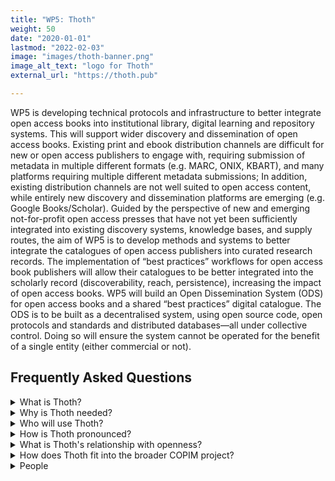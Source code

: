 ```yaml
---
title: "WP5: Thoth"
weight: 50
date: "2020-01-01"
lastmod: "2022-02-03"
image: "images/thoth-banner.png"
image_alt_text: "logo for Thoth"
external_url: "https://thoth.pub"

---
```


WP5 is developing technical protocols and infrastructure to better integrate open access books into institutional library, digital learning and repository systems. This will support wider discovery and dissemination of open access books. Existing print and ebook distribution channels are difficult for new or open access publishers to engage with, requiring submission of metadata in multiple different formats (e.g. MARC, ONIX, KBART), and many platforms requiring multiple different metadata submissions; In addition, existing distribution channels are not well suited to open access content, while entirely new discovery and dissemination platforms are emerging (e.g. Google Books/Scholar). Guided by the perspective of new and emerging not-for-profit open access presses that have not yet been sufficiently integrated into existing discovery systems, knowledge bases, and supply routes, the aim of WP5 is to develop methods and systems to better integrate the catalogues of open access publishers into curated research records. The implementation of “best practices” workflows for open access book publishers will allow their catalogues to be better integrated into the scholarly record (discoverability, reach, persistence), increasing the impact of open access books. WP5 will build an Open Dissemination System (ODS) for open access books and a shared “best practices” digital catalogue. The ODS is to be built as a decentralised system, using open source code, open protocols and standards and distributed databases—all under collective control. Doing so will ensure the system cannot be operated for the benefit of a single entity (either commercial or not).

## Frequently Asked Questions

<details>
  <summary>
    What is Thoth?
  </summary>

[Thoth](https://thoth.pub) is a metadata creation, management, and dissemination platform specifically tailored to tackle the problems of getting open access works into the book supply chain. The platform provides publishers with a tool to gather all of the metadata needed to dissemination books, such as information on titles, authors, publication dates, and the like, as well as metadata specific to digital and open access books, such as persistent identifiers for products, file addresses, and contributors and their institutional affiliations. The data model is granular enough that publishers can add metadata on chapters within books, or include information on multiple reader-facing outlets where a book can be found. Thoth enables the wide dissemination of these records by transforming them into a variety of both industry-standard and distributor-specific metadata formats, and exposing all records openly under a CC-0 license via open APIs.

</details>

<details>
  <summary>
    Why is Thoth needed?
  </summary>

The initial idea for [Thoth](https://thoth.pub) emerged out of the shared experience of a number of scholar-led presses, who, after facing the significant challenges of starting up publishing programs, came to realize that their next major challenge was to get their books into the scholarly record and more widely discoverable. The established supply chain for scholarly books is difficult to access for new publishers and not designed to handle open access books. Most small or new publishers lack access to the specialized title management systems used by bigger publishers, and even those expensive systems are not oriented to open access books. Bigger publishers are also better able to navigate the supply chain because they have dedicated staff, such as metadata specialists and marketing managers, who focus entirely on distribution. Thoth hopes to level the playing field between large and small publishers by alleviating some of the difficulties faced by scholar-led presses.

[Thoth](https://thoth.pub) approaches these problems by:

* Making it easier for publishers to create and manage metadata for their titles. The platform’s data model and interface provide a scaffolding for good metadata practices.
* Encouraging publisher workflow practices that lead to more-complete and higher-quality metadata. Thoth enables publishers to iteratively create and enhance a title’s metadata as it moves through the publication process, and its Traffic Light system will display the status of a record as evaluated by the requirements of downstream distributors.
* Easing the substantial burden of submitting records to multiple distributors. Publishers need to create a metadata record only once, which can then be exported in the many forms and formats required by intermediaries.
* Reducing the amount of insider knowledge needed to strategically navigate the scholarly book supply chain. The Thoth team is putting in the legwork of making organizational and technical connections with distributors so that publishers don’t have to.

</details>

<details>
  <summary>
    Who will use Thoth?
  </summary>

While the primary focus of [Thoth](https://thoth.pub) is on the needs of newer, smaller scholar-led presses, including some of the new university presses, we are finding that the service might be attractive to other segments of the scholarly publishing sector, including library publishing programs, and mid-sized university presses that publish some, but not all, of their titles in open access editions.

</details>

<details>
  <summary>
    How is Thoth pronounced?
  </summary>

Thoth (/toʊt, θoʊθ/, Greek Θώθ < Coptic Ⲑⲱⲟⲩⲧ < Egyptian ḏḥwtj)

Vincent is allegedly the only person in WP5 who knows how to properly pronounce “Thoth,” but we have not let our wild variety of pronunciations hinder our discussions. The group seems to be converging toward “towt,” as in “tote bag.” (For audio of the British and American English pronunciation of “tote,” see the Cambridge Dictionary: https://dictionary.cambridge.org/us/pronunciation/english/tote)

</details>

<details>
  <summary>
    What is Thoth's relationship with openness?
  </summary>

Several different types of openness are central to Thoth’s approach to building a platform that reflects and forwards the values of open infrastructure. The openness of Thoth’s source code, metadata records, and focus on open access books, orient the project not only toward the flourishing of scholar-led publishers but to the growth of a healthier scholarly communication ecology, more directly managed by the scholarly community and guarded against platform lock-in.

Thoth embeds openness in its design in three ways:

* Its overarching aim is to support the success of scholar-led open-access presses, and the wide circulation of the books they publish.

* It seeks to enlarge the amount of open bibliographic metadata circulating by releasing records under CC-0 licenses, making them accessible, reusable, and open for enhancement and sharing.

* The code behind the Thoth platform is open source, available for anyone to use, reproduce, and distribute under an Apache 2.0 license, available on Github: https://github.com/thoth-pub/thoth. While the service-model we are developing provides publishers with an account on the main Thoth instance, for a fee, anyone can download the code, host, configure, and further develop their own instance of Thoth.

</details>

<details>
  <summary>
    How does Thoth fit into the broader COPIM project?
  </summary>

Because Thoth stores metadata records as structured data, it is becoming an integral part of other COPIM work packages, enabling them to pull the data into their own systems. [Work Package 2](https://www.copim.ac.uk/workpackage/wp2/)’s Open Book Collective’s website will populate its catalogue by pulling through the Thoth API; [Work Package 7](https://www.copim.ac.uk/workpackage/wp7/) will distribute all data needed for book preservation through Thoth; and [Work Package 6](https://www.copim.ac.uk/workpackage/wp6/)’s Experimental Publishing Compendium is looking at pulling records for books published by participating presses.

Member presses are also looking at ways of reusing the records in Thoth. Open Book Publishers’ [new website](https://www.openbookpublishers.com/) pulls title data from Thoth instead of entering all of this data first in its content management system, and then in Thoth. The website code will ultimately be available open-source, making it easy for smaller publishers to set up and customise their own easy-to-maintain sites.

</details>

<details>
  <summary>
    People
  </summary>

* Rupert Gatti
* Vincent van Gerven Oei
* Javier Arias
* Ross Higman
* Livy Snyder
* Graham Stone
* Niels Stern & Ronald Snijder

</details>
